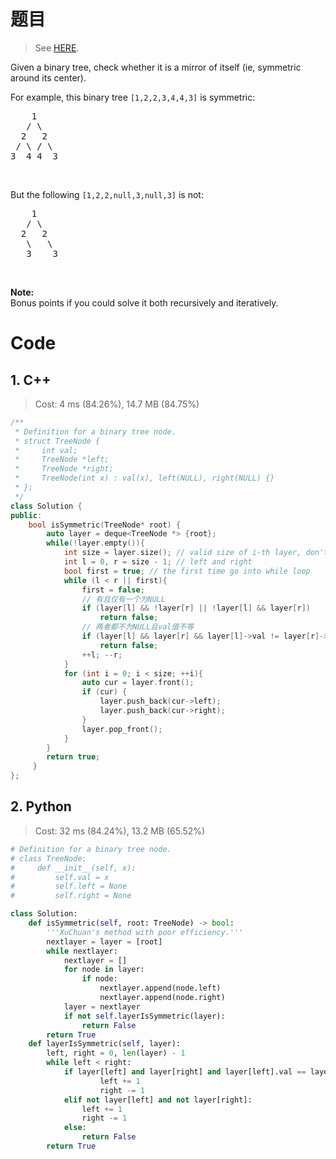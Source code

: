 # 题目

> See [HERE](https://leetcode.com/problems/symmetric-tree/).

<div><p>Given a binary tree, check whether it is a mirror of itself (ie, symmetric around its center).</p>

<p>For example, this binary tree <code>[1,2,2,3,4,4,3]</code> is symmetric:</p>

<pre>    1
   / \
  2   2
 / \ / \
3  4 4  3
</pre>

<p>&nbsp;</p>

<p>But the following <code>[1,2,2,null,3,null,3]</code> is not:</p>

<pre>    1
   / \
  2   2
   \   \
   3    3
</pre>

<p>&nbsp;</p>

<p><b>Note:</b><br>
Bonus points if you could solve it both recursively and iteratively.</p>
</div>

# Code

## 1. C++

> Cost: 4 ms (84.26%), 14.7 MB (84.75%)

```cpp
/**
 * Definition for a binary tree node.
 * struct TreeNode {
 *     int val;
 *     TreeNode *left;
 *     TreeNode *right;
 *     TreeNode(int x) : val(x), left(NULL), right(NULL) {}
 * };
 */
class Solution {
public:
    bool isSymmetric(TreeNode* root) {
        auto layer = deque<TreeNode *> {root};
        while(!layer.empty()){
            int size = layer.size(); // valid size of i-th layer, don't use pow(2, i)
            int l = 0, r = size - 1; // left and right
            bool first = true; // the first time go into while loop
            while (l < r || first){
                first = false;
                // 有且仅有一个为NULL
                if (layer[l] && !layer[r] || !layer[l] && layer[r])
                    return false;
                // 两者都不为NULL且val值不等
                if (layer[l] && layer[r] && layer[l]->val != layer[r]->val)
                    return false;
                ++l; --r;
            }
            for (int i = 0; i < size; ++i){
                auto cur = layer.front();
                if (cur) {
                    layer.push_back(cur->left);
                    layer.push_back(cur->right);
                }
                layer.pop_front();
            }
        }
        return true;
     }
};
```

## 2. Python

> Cost: 32 ms (84.24%), 13.2 MB (65.52%)

```python
# Definition for a binary tree node.
# class TreeNode:
#     def __init__(self, x):
#         self.val = x
#         self.left = None
#         self.right = None

class Solution:
    def isSymmetric(self, root: TreeNode) -> bool:
        '''XuChuan's method with poor efficiency.'''
        nextlayer = layer = [root]
        while nextlayer:
            nextlayer = []
            for node in layer:
                if node:
                    nextlayer.append(node.left)
                    nextlayer.append(node.right)
            layer = nextlayer
            if not self.layerIsSymmetric(layer):
                return False
        return True
    def layerIsSymmetric(self, layer):
        left, right = 0, len(layer) - 1
        while left < right:
            if layer[left] and layer[right] and layer[left].val == layer[right].val:
                    left += 1
                    right -= 1
            elif not layer[left] and not layer[right]:
                left += 1
                right -= 1
            else:
                return False
        return True
```
